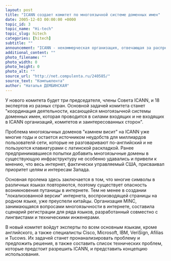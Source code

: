```yaml
---
layout: post
title: "ICANN создает комитет по многоязычной системе доменных имен"
date: 2005-12-03 00:00:00 +0000
topic_id: 3
topic_name: "Hi-tech"
topic_slug: hitech
categories: [hitech]
subtitle: ""
announcement: "ICANN - некоммерческая организация, отвечающая за распределение доменного пространства в интернете, создает новый консультативный совет по вопросам многоязычной системы доменных имен (IDN)."
additional_content: ""
photo_filename: ""
photo_width: 0
photo_height: 0
photo_alt: ""
source_url: "http://net.compulenta.ru/240585/"
source_text: "Компьюлента"
author: "Наталья ДЕМБИНСКАЯ"
---
```

У нового комитета будет три председателя, члены Совета ICANN, и 18 экспертов из разных стран. Основной задачей комитета станет "координация деятельности, касающейся многоязычной системы доменных имен, которая проводится в силами входящих и не входящих в ICANN организаций, комитетов и заинтересованных сторон".

Проблема многоязычных доменов "камнем висит" на ICANN уже многие годы и остается источником неудобств для миллиардов пользователй сети, которые не разговаривают по-английский и не пользуются клавиатурами с латинской раскладкой. Ранее предпринимавшиеся попытки добавить многоязычные домены в существующую инфраструктуру не особенно удавались и привели к мнению, что весь интернет, фактически управляемый США, присваивал приоритет целям и интересам Запада.

Основная пролема здесь заключается в том, что многие символы в различных языках повторяются, поэтому существует опасность возникновения путаницы в интернете. Тем не менее в создании "локализованной версии" интернета, воспроизводящей страницы на родном языке, уже преуспели китайцы. Организация MINC, занимающаяся вопросами многоязычности в интернете, составила сценарий регистрации для ряда языков, разработанный совместно с лингвистами и техническими инженерами.

В новый комитет войдут эксперты по всем основным языкам, кроме английского, а также специалисты Cisco, Microsoft, IBM, VeriSign, Afilias и Tucows. Их задачей станет пронанализировать проблему и предложить решения, в также составить список технических проблем, которые предстоит разрешить ICANN, и представить концепцию использования.
